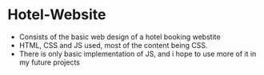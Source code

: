 # Hotel-Website
- Consists of the basic web design of a hotel booking webstite
- HTML, CSS and JS used, most of the content being CSS.
- There is only basic implementation of JS, and i hope to use more of it in my future projects 
